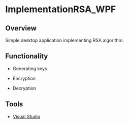 # ImplementationRSA_WPF

## Overview
Simple desktop application implementing RSA algorithm. 

## Functionality
  - Generating keys
      
  - Encryption

  - Decryption
    
## Tools

* [Visual Studio](https://www.visualstudio.com)
